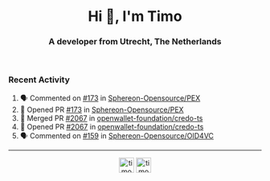 <h1 align="center">Hi 👋, I'm Timo</h1>
<h3 align="center">A developer from Utrecht, The Netherlands</h3>
<br/>
<!-- https://github.com/rahuldkjain/github-profile-readme-generator --!>

<!--  <p align="left"><img src="https://github-readme-stats.vercel.app/api?username=timoglastra&show_icons=true&count_private=true&" alt="timoglastra" /></p> --!>

<!--
Github language stats
<p align="left"><img src="https://github-readme-stats.vercel.app/api/top-langs/?username=timoglastra&layout=compact" alt="timoglastra" /><p>
-->

<!-- Codestats language stats -->
<!-- <p align="left"><img src="https://codestats-readme.vercel.app/api/top-langs/?username=timoglastra&layout=compact&language_count=12" alt="timoglastra" /><p>    --!>
  
<h3>Recent Activity</h3>

<!--START_SECTION:activity-->
1. 🗣 Commented on [#173](https://github.com/Sphereon-Opensource/PEX/pull/173#issuecomment-2435714428) in [Sphereon-Opensource/PEX](https://github.com/Sphereon-Opensource/PEX)
2. 💪 Opened PR [#173](https://github.com/Sphereon-Opensource/PEX/pull/173) in [Sphereon-Opensource/PEX](https://github.com/Sphereon-Opensource/PEX)
3. 🎉 Merged PR [#2067](https://github.com/openwallet-foundation/credo-ts/pull/2067) in [openwallet-foundation/credo-ts](https://github.com/openwallet-foundation/credo-ts)
4. 💪 Opened PR [#2067](https://github.com/openwallet-foundation/credo-ts/pull/2067) in [openwallet-foundation/credo-ts](https://github.com/openwallet-foundation/credo-ts)
5. 🗣 Commented on [#159](https://github.com/Sphereon-Opensource/OID4VC/pull/159#issuecomment-2434832014) in [Sphereon-Opensource/OID4VC](https://github.com/Sphereon-Opensource/OID4VC)
<!--END_SECTION:activity-->

---

<p align="center">
<a href="https://twitter.com/timoglastra" target="blank"><img align="center" src="https://cdn.jsdelivr.net/npm/simple-icons@3.0.1/icons/twitter.svg" alt="timoglastra" height="30" width="30" /></a>
<a href="https://linkedin.com/in/timoglastra" target="blank"><img align="center" src="https://cdn.jsdelivr.net/npm/simple-icons@3.0.1/icons/linkedin.svg" alt="timoglastra" height="30" width="30" /></a>
</p>



